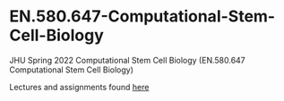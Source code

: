 # EN.580.647-Computational-Stem-Cell-Biology
JHU Spring 2022 Computational Stem Cell Biology (EN.580.647 Computational Stem Cell Biology)

Lectures and assignments found [here](https://compscbio.github.io/docs/html/index.html)
